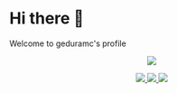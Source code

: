 # Hi there 👋
Welcome to geduramc's profile

<p align="center">
  <a href="https://skillicons.dev" target="_blank">
    <img src="https://skillicons.dev/icons?i=git,html,css,js,ts,angular,vue,electron,express,flutter,nodejs,dotnet,cs" />
  </a>
</p>

<p align="center">
<a href="https://github.com/anuraghazra/github-readme-stats" target="_blank">
    <img src="https://github-readme-stats.vercel.app/api/top-langs/?username=geduramc&layout=compact&theme=github_dark&langs_count=6&&hide=GLSL,go&card_width=250px" />
  </a>
  <a href="https://github.com/anuraghazra/github-readme-stats" target="_blank">
    <img src="https://github-readme-stats.vercel.app/api?username=geduramc&show_icons=true&theme=github_dark&line_height=20px" />
  </a>
  <a href="https://github.com/denvercoder1/github-readme-streak-stats" target="_blank">
    <img src="https://github-readme-streak-stats.herokuapp.com/?user=geduramc&theme=github-dark-blue" />
  </a>
</p>

<!--
**geduramc/geduramc** is a ✨ _special_ ✨ repository because its `README.md` (this file) appears on your GitHub profile.

Here are some ideas to get you started:

- 🔭 I’m currently working on ...
- 🌱 I’m currently learning ...
- 👯 I’m looking to collaborate on ...
- 🤔 I’m looking for help with ...
- 💬 Ask me about ...
- 📫 How to reach me: ...
- 😄 Pronouns: ...
- ⚡ Fun fact: ...
-->
